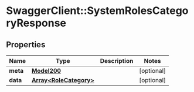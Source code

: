 # SwaggerClient::SystemRolesCategoryResponse

## Properties
Name | Type | Description | Notes
------------ | ------------- | ------------- | -------------
**meta** | [**Model200**](Model200.md) |  | [optional] 
**data** | [**Array&lt;RoleCategory&gt;**](RoleCategory.md) |  | [optional] 

